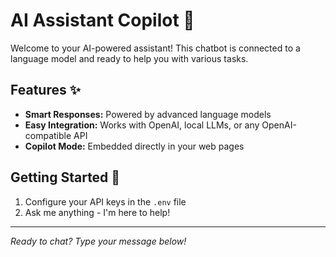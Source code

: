 # AI Assistant Copilot 🤖

Welcome to your AI-powered assistant! This chatbot is connected to a language model and ready to help you with various tasks.

## Features ✨

- **Smart Responses:** Powered by advanced language models
- **Easy Integration:** Works with OpenAI, local LLMs, or any OpenAI-compatible API
- **Copilot Mode:** Embedded directly in your web pages

## Getting Started 🚀

1. Configure your API keys in the `.env` file
2. Ask me anything - I'm here to help!

---

*Ready to chat? Type your message below!*
